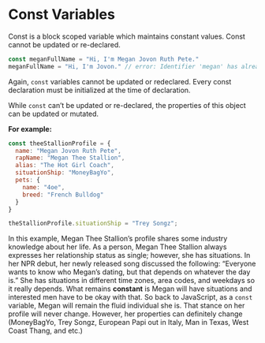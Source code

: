 # Const Variables

Const is a block scoped variable which maintains constant values. Const cannot be updated or re-declared.

``` JavaScript 
const meganFullName = "Hi, I'm Megan Jovon Ruth Pete."
meganFullName = "Hi, I'm Jovon." // error: Identifier 'megan' has already been declared
```
Again, `const` variables cannot be updated or redeclared. Every const declaration must be initialized at the time of declaration.

While  `const` can’t be updated or re-declared, the properties of this object can be updated or mutated. 

<strong>For example:</strong>

```JavaScript
const theeStallionProfile = {
  name: "Megan Jovon Ruth Pete",
  rapName: "Megan Thee Stallion",
  alias: "The Hot Girl Coach",
  situationShip: "MoneyBagYo",
  pets: {
    name: "4oe",
    breed: "French Bulldog"
  }
}

theStallionProfile.situationShip = "Trey Songz";
```

In this example, Megan Thee Stallion’s profile shares some industry knowledge about her life. As a person, Megan Thee Stallion always expresses her relationship status as single; however, she has situations. In her NPR debut, her newly released song discussed the following: “Everyone wants to know who Megan’s dating, but that depends on whatever the day is.” She has situations in different time zones, area codes, and weekdays so it really depends. What remains <strong>constant</strong> is Megan will have situations and interested men have to be okay with that. So back to JavaScript, as a `const` variable, Megan will remain the fluid individual she is. That stance on her profile will never change. However, her properties can definitely change (MoneyBagYo, Trey Songz, European Papi out in Italy, Man in Texas, West Coast Thang, and etc.)

